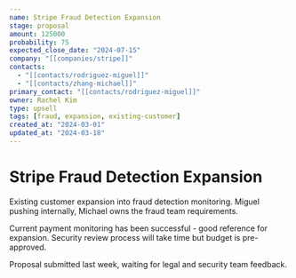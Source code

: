 ```yaml
---
name: Stripe Fraud Detection Expansion
stage: proposal
amount: 125000
probability: 75
expected_close_date: "2024-07-15"
company: "[[companies/stripe]]"
contacts:
  - "[[contacts/rodriguez-miguel]]"
  - "[[contacts/zhang-michael]]"
primary_contact: "[[contacts/rodriguez-miguel]]"
owner: Rachel Kim
type: upsell
tags: [fraud, expansion, existing-customer]
created_at: "2024-03-01"
updated_at: "2024-03-18"
---
```


# Stripe Fraud Detection Expansion

Existing customer expansion into fraud detection monitoring. Miguel pushing internally, Michael owns the fraud team requirements.

Current payment monitoring has been successful - good reference for expansion. Security review process will take time but budget is pre-approved.

Proposal submitted last week, waiting for legal and security team feedback.